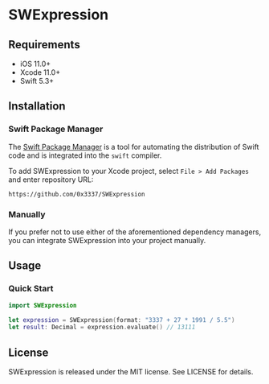 # SWExpression

## Requirements

- iOS 11.0+
- Xcode 11.0+
- Swift 5.3+

## Installation

### Swift Package Manager

The [Swift Package Manager](https://swift.org/package-manager/) is a tool for automating the distribution of Swift code and is integrated into the `swift` compiler.

To add SWExpression to your Xcode project, select `File > Add Packages` and enter repository URL:

```
https://github.com/0x3337/SWExpression
```

### Manually

If you prefer not to use either of the aforementioned dependency managers, you can integrate SWExpression into your project manually.

## Usage

### Quick Start

```swift
import SWExpression

let expression = SWExpression(format: "3337 + 27 * 1991 / 5.5")
let result: Decimal = expression.evaluate() // 13111
```

## License
SWExpression is released under the MIT license. See LICENSE for details.
